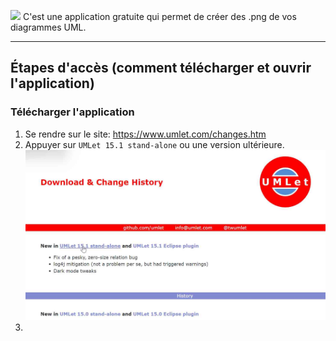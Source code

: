 <img src="https://www.umlet.com/pic/umlet_logo.svg" width="150"> C'est une application gratuite qui permet de créer des .png de vos diagrammes UML.

------------------------------------------------------------------------------------------------------------------

<h2>Étapes d'accès (comment télécharger et ouvrir l'application)</h2>


<h3>Télécharger l'application</h3>

1. Se rendre sur le site: https://www.umlet.com/changes.htm
2. Appuyer sur `UMLet 15.1 stand-alone` ou une version ultérieure.
![screen_télécharge](./pour_tutos/umlet/umlet_telecharge.png)
3. 


